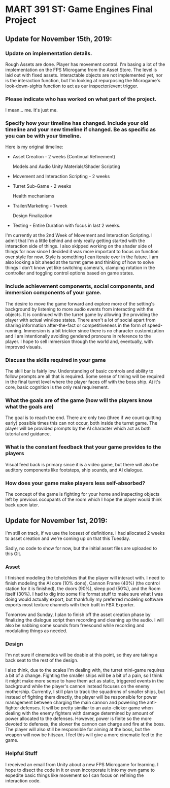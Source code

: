 # MART 391 ST: Game Engines Final Project

## Update for November 15th, 2019:
### Update on implementation details. 
Rough Assets are done.  Player has movement control.  I'm basing a lot of the implementation on the FPS Microgame from the Asset Store.  The level is laid out with fixed assets.  Interactable objects are not implemented yet, nor is the interaction function, but I'm looking at repurposing the Microgame's look-down-sights function to act as our inspector/event trigger.

### Please indicate who has worked on what part of the project.
I mean... me.  It's just me.

### Specify how your timeline has changed.  Include your old timeline and your new timeline if changed.  Be as specific as you can be with your timeline.
Here is my original timeline:
- Asset Creation - 2 weeks (Continual Refinement)

     Models and Audio
     Unity Materials/Shader Scripting
- Movement and Interaction Scripting  - 2 weeks
- Turret Sub-Game - 2 weeks

     Health mechanisms
- Trailer/Marketing - 1 week

     Design Finalization
- Testing - Entire Duration with focus in last 2 weeks.

I'm currently at the 2nd Week of Movement and Interaction Scripting.  I admit that I'm a little behind and only really getting started with the interaction side of things.  I also skipped working on the shader side of things for now since I decided it was more important to focus on function over style for now.  Style is something I can iterate over in the future.  I am also looking a bit ahead at the turret game and thinking of how to solve things I don't know yet like switching camera's, clamping rotation in the controller and toggling control options based on game states.

### Include achievement components, social components, and immersion components of your game.
The desire to move the game forward and explore more of the setting's background by listening to more audio events from interacting with the objects.  It is continued with the turret game by allowing the providing the player with actual win/lose states.  There aren't a lot of social apart from sharing information after-the-fact or competitiveness in the form of speed-running.  Immersion is a bit trickier since there is no character customization and I am intentionally avoiding gendered pronouns in reference to the player.  I hope to sell immersion through the world and, eventually, with improved visuals. 

### Discuss the skills required in your game
The skill bar is fairly low.  Understanding of basic controls and ability to follow prompts are all that is required.  Some sense of timing will be required in the final turret level where the player faces off with the boss ship.  At it's core, basic cognition is the only real requirement.

### What the goals are of the game (how will the players know what the goals are)
The goal is to reach the end.  There are only two (three if we count quitting early) possible times this can not occur, both inside the turret game.  The player will be provided prompts by the AI character which act as both tutorial and guidance.

### What is the constant feedback that your game provides to the players
Visual feed back is primary since it is a video game, but there will also be auditory components like footsteps, ship sounds, and AI dialogue.

### How does your game make players less self-absorbed?
The concept of the game is fighting for your home and inspecting objects left by previous occupants of the room which I hope the player would think back upon later.


## Update for November 1st, 2019:
I'm still on track, if we use the loosest of definitions.  I had allocated 2 weeks to asset creation and we're coming up on that this Tuesday.

Sadly, no code to show for now, but the initial asset files are uploaded to this Git.

### Asset
I finished modeling the tchotchkes that the player will interact with. I need to finish modeling the AI core (10% done), Cannon Frame (40%) (the control station for it is finished), the doors (90%), sleep pod (50%), and the Room itself (30%).  I had to dig into some file format stuff to make sure what I was doing would actually export, but thankfully my preferred modeling software exports most texture channels with their built in FBX Exporter.

Tomorrow and Sunday, I plan to finish off the asset creation phase by finalizing the dialogue script then recording and cleaning up the audio.  I will also be nabbing some sounds from freesound while recording and modulating things as needed.

### Design
I'm not sure if cinematics will be doable at this point, so they are taking a back seat to the rest of the design.

I also think, due to the scales I'm dealing with, the turret mini-game requires a bit of a change.  Fighting the smaller ships will be a bit of a pain, so I think it might make more sense to have them act as static, triggered events in the background while the player's cannon instead focuses on the enemy mothership.  Currently, I still plan to track the squadrons of smaller ships, but instead of fighting them directly, the player will be responsible for power management between charging the main cannon and powering the anti-fighter defenses.  It will be pretty similiar to an auto-clicker game when dealing with the enemy fighters with damage determined by amount of power allocated to the defenses.  However, power is finite so the more devoted to defenses, the slower the cannon can charge and fire at the boss.  The player will also still be responsible for aiming at the boss, but the weapon will now be hitscan.  I feel this will give a more cinematic feel to the game.

### Helpful Stuff
I received an email from Unity about a new FPS Microgame for learning.  I hope to disect the code in it or even incorporate it into my own game to expedite basic things like movement so I can focus on refining the interaction code.
